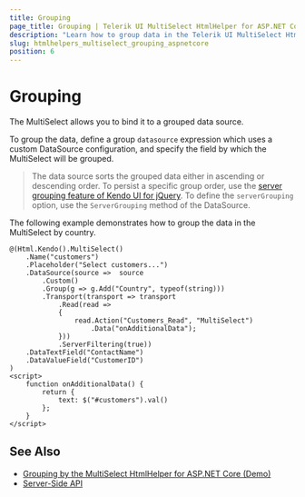 ```yaml
---
title: Grouping
page_title: Grouping | Telerik UI MultiSelect HtmlHelper for ASP.NET Core
description: "Learn how to group data in the Telerik UI MultiSelect HtmlHelper for ASP.NET Core."
slug: htmlhelpers_multiselect_grouping_aspnetcore
position: 6
---
```


# Grouping

The MultiSelect allows you to bind it to a grouped data source.

To group the data, define a group `datasource` expression which uses a custom DataSource configuration, and specify the field by which the MultiSelect will be grouped.

> The data source sorts the grouped data either in ascending or descending order. To persist a specific group order, use the [server grouping feature of Kendo UI for jQuery](http://docs.telerik.com/kendo-ui/api/javascript/data/datasource#configuration-serverGrouping). To define the `serverGrouping` option, use the `ServerGrouping` method of the DataSource.

The following example demonstrates how to group the data in the MultiSelect by country.

    @(Html.Kendo().MultiSelect()
        .Name("customers")
        .Placeholder("Select customers...")
        .DataSource(source =>  source
            .Custom()
            .Group(g => g.Add("Country", typeof(string)))
            .Transport(transport => transport
                .Read(read =>
                {
                    read.Action("Customers_Read", "MultiSelect")
                        .Data("onAdditionalData");
                }))
                .ServerFiltering(true))
        .DataTextField("ContactName")
        .DataValueField("CustomerID")
    )
    <script>
        function onAdditionalData() {
            return {
                text: $("#customers").val()
            };
        }
    </script>

## See Also

* [Grouping by the MultiSelect HtmlHelper for ASP.NET Core (Demo)](https://demos.telerik.com/aspnet-core/multiselect/grouping)
* [Server-Side API](/api/multiselect)
